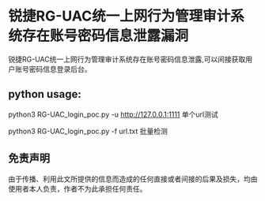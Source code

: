 # 锐捷RG-UAC统一上网行为管理审计系统存在账号密码信息泄露漏洞
锐捷RG-UAC统一上网行为管理审计系统存在账号密码信息泄露,可以间接获取用户账号密码信息登录后台。

## python usage:
python3 RG-UAC_login_poc.py -u http://127.0.0.1:1111 单个url测试

python3 RG-UAC_login_poc.py -f url.txt 批量检测

## 免责声明

由于传播、利用此文所提供的信息而造成的任何直接或者间接的后果及损失，均由使用者本人负责，作者不为此承担任何责任。
